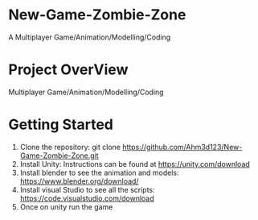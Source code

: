 # New-Game-Zombie-Zone
 A Multiplayer Game/Animation/Modelling/Coding 

# Project OverView
 Multiplayer Game/Animation/Modelling/Coding
 
# Getting Started 
1. Clone the repository: git clone https://github.com/Ahm3d123/New-Game-Zombie-Zone.git
2. Install Unity: Instructions can be found at https://unity.com/download
3. Install blender to see the animation and models: https://www.blender.org/download/
4. Install visual Studio to see all the scripts: https://code.visualstudio.com/download
5. Once on unity run the game
